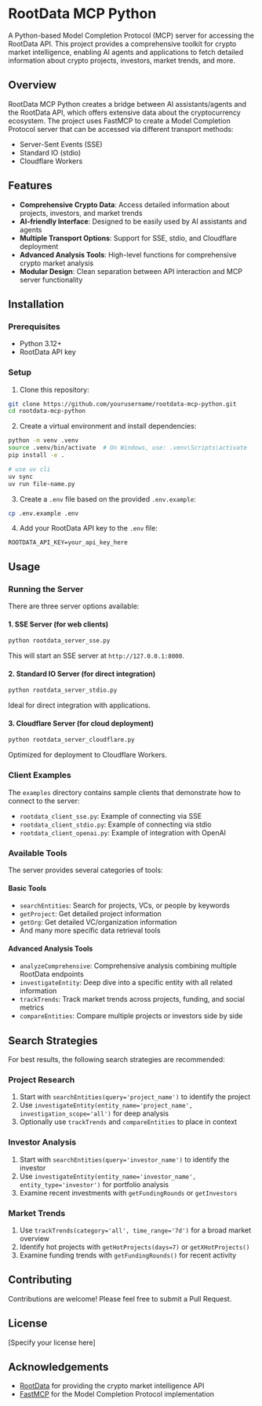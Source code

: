 # RootData MCP Python

A Python-based Model Completion Protocol (MCP) server for accessing the RootData API. This project provides a comprehensive toolkit for crypto market intelligence, enabling AI agents and applications to fetch detailed information about crypto projects, investors, market trends, and more.

## Overview

RootData MCP Python creates a bridge between AI assistants/agents and the RootData API, which offers extensive data about the cryptocurrency ecosystem. The project uses FastMCP to create a Model Completion Protocol server that can be accessed via different transport methods:

- Server-Sent Events (SSE)
- Standard IO (stdio)
- Cloudflare Workers

## Features

- **Comprehensive Crypto Data**: Access detailed information about projects, investors, and market trends
- **AI-friendly Interface**: Designed to be easily used by AI assistants and agents
- **Multiple Transport Options**: Support for SSE, stdio, and Cloudflare deployment
- **Advanced Analysis Tools**: High-level functions for comprehensive crypto market analysis
- **Modular Design**: Clean separation between API interaction and MCP server functionality

## Installation

### Prerequisites

- Python 3.12+
- RootData API key

### Setup

1. Clone this repository:
```bash
git clone https://github.com/yourusername/rootdata-mcp-python.git
cd rootdata-mcp-python
```

2. Create a virtual environment and install dependencies:
```bash
python -m venv .venv
source .venv/bin/activate  # On Windows, use: .venv\Scripts\activate
pip install -e .

# use uv cli
uv sync
uv run file-name.py
```

3. Create a `.env` file based on the provided `.env.example`:
```bash
cp .env.example .env
```

4. Add your RootData API key to the `.env` file:
```
ROOTDATA_API_KEY=your_api_key_here
```

## Usage

### Running the Server

There are three server options available:

#### 1. SSE Server (for web clients)

```bash
python rootdata_server_sse.py
```

This will start an SSE server at `http://127.0.0.1:8000`.

#### 2. Standard IO Server (for direct integration)

```bash
python rootdata_server_stdio.py
```

Ideal for direct integration with applications.

#### 3. Cloudflare Server (for cloud deployment)

```bash
python rootdata_server_cloudflare.py
```

Optimized for deployment to Cloudflare Workers.

### Client Examples

The `examples` directory contains sample clients that demonstrate how to connect to the server:

- `rootdata_client_sse.py`: Example of connecting via SSE
- `rootdata_client_stdio.py`: Example of connecting via stdio
- `rootdata_client_openai.py`: Example of integration with OpenAI

### Available Tools

The server provides several categories of tools:

#### Basic Tools
- `searchEntities`: Search for projects, VCs, or people by keywords
- `getProject`: Get detailed project information
- `getOrg`: Get detailed VC/organization information
- And many more specific data retrieval tools

#### Advanced Analysis Tools
- `analyzeComprehensive`: Comprehensive analysis combining multiple RootData endpoints
- `investigateEntity`: Deep dive into a specific entity with all related information
- `trackTrends`: Track market trends across projects, funding, and social metrics
- `compareEntities`: Compare multiple projects or investors side by side

## Search Strategies

For best results, the following search strategies are recommended:

### Project Research
1. Start with `searchEntities(query='project_name')` to identify the project
2. Use `investigateEntity(entity_name='project_name', investigation_scope='all')` for deep analysis
3. Optionally use `trackTrends` and `compareEntities` to place in context

### Investor Analysis
1. Start with `searchEntities(query='investor_name')` to identify the investor
2. Use `investigateEntity(entity_name='investor_name', entity_type='investor')` for portfolio analysis
3. Examine recent investments with `getFundingRounds` or `getInvestors`

### Market Trends
1. Use `trackTrends(category='all', time_range='7d')` for a broad market overview
2. Identify hot projects with `getHotProjects(days=7)` or `getXHotProjects()`
3. Examine funding trends with `getFundingRounds()` for recent activity

## Contributing

Contributions are welcome! Please feel free to submit a Pull Request.

## License

[Specify your license here]

## Acknowledgements

- [RootData](https://rootdata.com/) for providing the crypto market intelligence API
- [FastMCP](https://github.com/fixie-ai/fastmcp) for the Model Completion Protocol implementation
